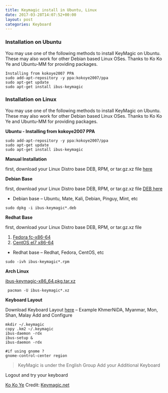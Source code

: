 ```yaml
---
title: Keymagic install in Ubuntu, Linux
date: 2017-03-28T14:07:52+00:00
layout: post
categories: Keyboard
---
```


### Installation on Ubuntu
You may use one of the following methods to install KeyMagic on Ubuntu. These may also work for other Debian based Linux OSes. Thanks to Ko Ko Ye and Ubuntu-MM for providing packages.
```
Installing from kokoye2007 PPA
sudo add-apt-repository -y ppa:kokoye2007/ppa
sudo apt-get update
sudo apt-get install ibus-keymagic
```
### Installation on Linux

You may use one of the following methods to install KeyMagic on Ubuntu. These may also work for other Debian based Linux OSes. Thanks to Ko Ko Ye and Ubuntu-MM for providing packages.

**Ubuntu - Installing from kokoye2007 PPA**

```
sudo add-apt-repository -y ppa:kokoye2007/ppa
sudo apt-get update
sudo apt-get install ibus-keymagic
```
**Manual Installation**

first, download your Linux Distro base DEB, RPM, or tar.gz.xz file [here](https://sourceforge.net/projects/ubuntumm/files/ibus-keymagic/)

**Debian Base**

first, download your Linux Distro base DEB, RPM, or tar.gz.xz file [DEB here](https://sourceforge.net/projects/ubuntumm/files/ibus-keymagic/DEBIAN_Ubuntu_Mint_Pinguy_Kali_Deb/)
  - Debian base – Ubuntu, Mate, Kali, Debian, Pinguy, Mint, etc
```    
sudo dpkg -i ibus-keymagic*.deb
```

**Redhat Base**

first, download your Linux Distro base DEB, RPM, or tar.gz.xz file
1. [Fedora fc-x86-64](https://sourceforge.net/projects/ubuntumm/files/ibus-keymagic/Redhat_Fedora_CentOS_RPM/Fedora/)
2. [CentOS el7 x86-64](https://sourceforge.net/projects/ubuntumm/files/ibus-keymagic/Redhat_Fedora_CentOS_RPM/CentOS/)

- Redhat base – Redhat, Fedora, CentOS, etc
```
sudo -ivh ibus-keymagic*.rpm
```

**Arch Linux**

[ibus-keymagic-x86_64.pkg.tar.xz](https://sourceforge.net/projects/ubuntumm/files/ibus-keymagic/ARCH_Linux/ibus-keymagic-x86_64.pkg.tar.xz/download)
```
 pacman -U ibus-keymagic*.xz
```

**Keyboard Layout**

Download Keyboard Layout [here][1] – Example KhmerNiDA, Myanmar, Mon, Shan, Malay
Add and Configure

[1]: https://github.com/thantthet/keymagic-keyboards
```
mkdir ~/.keymagic
copy .km2 ~/.keymagic
ibus-daemon -rdx
ibus-setup &
ibus-daemon -rdx
```
```
#if using gnome ?
gnome-control-center region
```
> KeyMagic is under the English Group Add your Additional Keyboard

Logout and try your keyboard

[Ko Ko Ye](https://ubuntu-mm.net/)
Credit: [Keymagic.net](http://keymagic.net/)